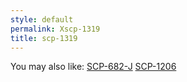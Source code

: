 ```yaml
---
style: default
permalink: Xscp-1319
title: scp-1319
---
```

You may also like:
[SCP-682-J](http://scp-wiki.net/scp-682-j)
[SCP-1206](http://scp-wiki.net/scp-1206)